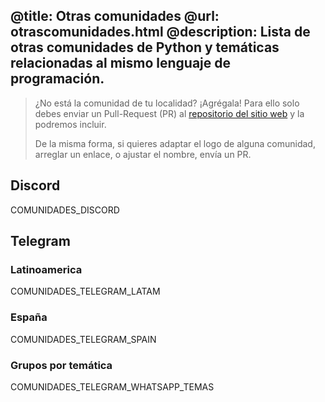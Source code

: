 @title: Otras comunidades
@url: otrascomunidades.html
@description: Lista de otras comunidades de Python y temáticas relacionadas al mismo lenguaje de programación.
-----
> ¿No está la comunidad de tu localidad? ¡Agrégala!
> Para ello solo debes enviar un Pull-Request (PR) al
> [repositorio del sitio web](https://github.com/python-discord-es/web)
> y la podremos incluir.
>
> De la misma forma, si quieres adaptar el logo de alguna comunidad,
> arreglar un enlace, o ajustar el nombre, envía un PR.


## Discord

COMUNIDADES_DISCORD

## Telegram

### Latinoamerica

COMUNIDADES_TELEGRAM_LATAM

### España

COMUNIDADES_TELEGRAM_SPAIN

### Grupos por temática

COMUNIDADES_TELEGRAM_WHATSAPP_TEMAS
